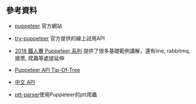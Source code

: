 ## 參考資料
* [puppeteer](https://github.com/GoogleChrome/puppeteer)
	官方網站
* [try-puppeteer](https://try-puppeteer.appspot.com/)
	官方提供的線上試用API
* [2018 鐵人賽 Puppeteer 系列](https://ithelp.ithome.com.tw/users/20103438/ironman/1508)
	提供了很多基礎範例講解，還有line, rabbitmq, 搶票, 爬蟲等處提延伸

* [Puppeteer API Tip-Of-Tree](https://github.com/GoogleChrome/puppeteer/blob/master/docs/api.md)

* [中文 API](https://zhaoqize.github.io/puppeteer-api-zh_CN/#?product=Puppeteer&version=v1.11.0&show=outline)
* [ptt-parser](https://github.com/realdennis/ptt-parser)使用Puppeteer的ptt爬蟲